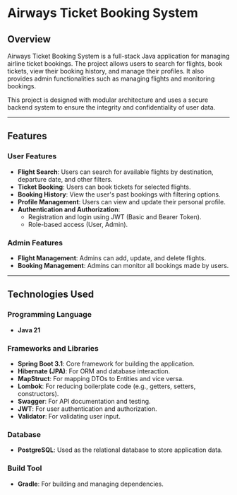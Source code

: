 # Airways Ticket Booking System

## Overview
Airways Ticket Booking System is a full-stack Java application for managing airline ticket bookings. The project allows users to search for flights, book tickets, view their booking history, and manage their profiles. It also provides admin functionalities such as managing flights and monitoring bookings.

This project is designed with modular architecture and uses a secure backend system to ensure the integrity and confidentiality of user data.

---

## Features

### **User Features**
- **Flight Search**: Users can search for available flights by destination, departure date, and other filters.
- **Ticket Booking**: Users can book tickets for selected flights.
- **Booking History**: View the user's past bookings with filtering options.
- **Profile Management**: Users can view and update their personal profile.
- **Authentication and Authorization**:
  - Registration and login using JWT (Basic and Bearer Token).
  - Role-based access (User, Admin).

### **Admin Features**
- **Flight Management**: Admins can add, update, and delete flights.
- **Booking Management**: Admins can monitor all bookings made by users.

---

## Technologies Used

### **Programming Language**
- **Java 21**

### **Frameworks and Libraries**
- **Spring Boot 3.1**: Core framework for building the application.
- **Hibernate (JPA)**: For ORM and database interaction.
- **MapStruct**: For mapping DTOs to Entities and vice versa.
- **Lombok**: For reducing boilerplate code (e.g., getters, setters, constructors).
- **Swagger**: For API documentation and testing.
- **JWT**: For user authentication and authorization.
- **Validator**: For validating user input.

### **Database**
- **PostgreSQL**: Used as the relational database to store application data.

### **Build Tool**
- **Gradle**: For building and managing dependencies.

